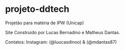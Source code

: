 # projeto-ddtech
 Projetão para matéria de IPW (Unicap)
 
 Site Construido por Lucas Bernadino e Matheus Dantas.

 Contatos:
 Instagram: (@luucasdinoo) & (@mdantas87)
